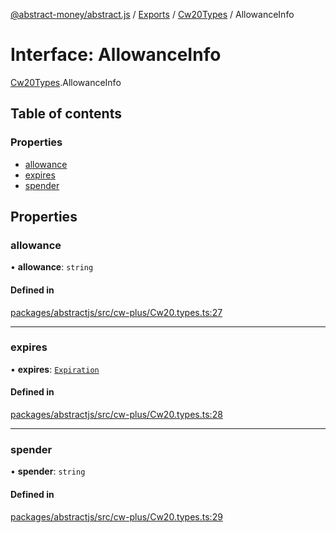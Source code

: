 [@abstract-money/abstract.js](../README.md) / [Exports](../modules.md) / [Cw20Types](../modules/Cw20Types.md) / AllowanceInfo

# Interface: AllowanceInfo

[Cw20Types](../modules/Cw20Types.md).AllowanceInfo

## Table of contents

### Properties

- [allowance](Cw20Types.AllowanceInfo.md#allowance)
- [expires](Cw20Types.AllowanceInfo.md#expires)
- [spender](Cw20Types.AllowanceInfo.md#spender)

## Properties

### allowance

• **allowance**: `string`

#### Defined in

[packages/abstractjs/src/cw-plus/Cw20.types.ts:27](https://github.com/AbstractSDK/frontend/blob/07410073/packages/abstractjs/src/cw-plus/Cw20.types.ts#L27)

___

### expires

• **expires**: [`Expiration`](../modules/Cw20Types.md#expiration)

#### Defined in

[packages/abstractjs/src/cw-plus/Cw20.types.ts:28](https://github.com/AbstractSDK/frontend/blob/07410073/packages/abstractjs/src/cw-plus/Cw20.types.ts#L28)

___

### spender

• **spender**: `string`

#### Defined in

[packages/abstractjs/src/cw-plus/Cw20.types.ts:29](https://github.com/AbstractSDK/frontend/blob/07410073/packages/abstractjs/src/cw-plus/Cw20.types.ts#L29)
